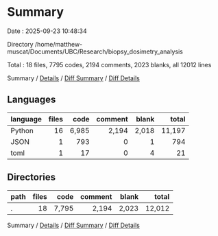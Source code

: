 # Summary

Date : 2025-09-23 10:48:34

Directory /home/matthew-muscat/Documents/UBC/Research/biopsy_dosimetry_analysis

Total : 18 files,  7795 codes, 2194 comments, 2023 blanks, all 12012 lines

Summary / [Details](details.md) / [Diff Summary](diff.md) / [Diff Details](diff-details.md)

## Languages
| language | files | code | comment | blank | total |
| :--- | ---: | ---: | ---: | ---: | ---: |
| Python | 16 | 6,985 | 2,194 | 2,018 | 11,197 |
| JSON | 1 | 793 | 0 | 1 | 794 |
| toml | 1 | 17 | 0 | 4 | 21 |

## Directories
| path | files | code | comment | blank | total |
| :--- | ---: | ---: | ---: | ---: | ---: |
| . | 18 | 7,795 | 2,194 | 2,023 | 12,012 |

Summary / [Details](details.md) / [Diff Summary](diff.md) / [Diff Details](diff-details.md)